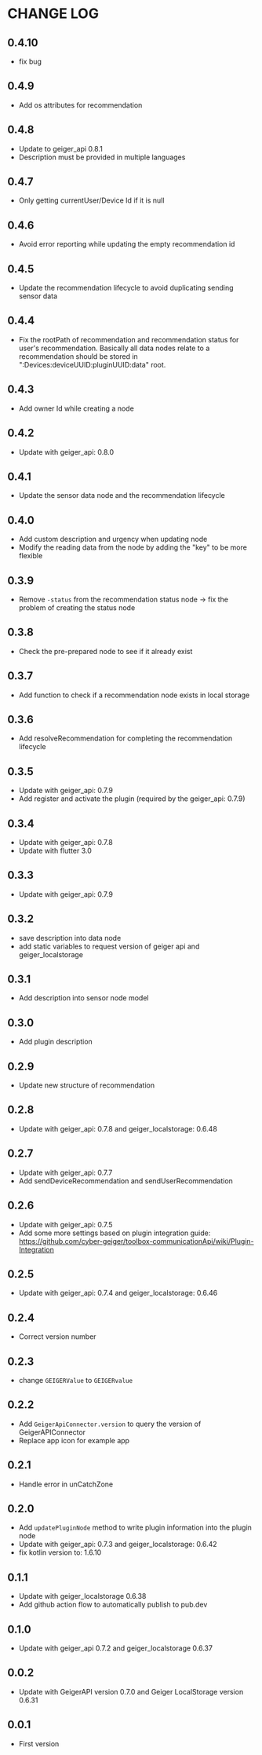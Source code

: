 # CHANGE LOG

## 0.4.10

* fix bug

## 0.4.9

* Add os attributes for recommendation

## 0.4.8

* Update to geiger_api 0.8.1
* Description must be provided in multiple languages

## 0.4.7

* Only getting currentUser/Device Id if it is null

## 0.4.6

* Avoid error reporting while updating the empty recommendation id

## 0.4.5

* Update the recommendation lifecycle to avoid duplicating sending sensor data

## 0.4.4

* Fix the rootPath of recommendation and recommendation status for user's recommendation. Basically all data nodes relate to a recommendation should be stored in ":Devices:deviceUUID:pluginUUID:data" root.

## 0.4.3

* Add owner Id while creating a node

## 0.4.2

* Update with geiger_api: 0.8.0

## 0.4.1

* Update the sensor data node and the recommendation lifecycle

## 0.4.0

* Add custom description and urgency when updating node
* Modify the reading data from the node by adding the "key" to be more flexible

## 0.3.9

* Remove `-status` from the recommendation status node -> fix the problem of creating the status node

## 0.3.8

* Check the pre-prepared node to see if it already exist

## 0.3.7

* Add function to check if a recommendation node exists in local storage

## 0.3.6

* Add resolveRecommendation for completing the recommendation lifecycle

## 0.3.5

* Update with geiger_api: 0.7.9
* Add register and activate the plugin (required by the geiger_api: 0.7.9)

## 0.3.4

* Update with geiger_api: 0.7.8
* Update with flutter 3.0

## 0.3.3

* Update with geiger_api: 0.7.9

## 0.3.2

* save description into data node
* add static variables to request version of geiger api and geiger_localstorage

## 0.3.1

* Add description into sensor node model

## 0.3.0

* Add plugin description

## 0.2.9

* Update new structure of recommendation

## 0.2.8

* Update with geiger_api: 0.7.8 and geiger_localstorage: 0.6.48

## 0.2.7

* Update with geiger_api: 0.7.7
* Add sendDeviceRecommendation and sendUserRecommendation

## 0.2.6

* Update with geiger_api: 0.7.5
* Add some more settings based on plugin integration guide: <https://github.com/cyber-geiger/toolbox-communicationApi/wiki/Plugin-Integration>

## 0.2.5

* Update with geiger_api: 0.7.4 and geiger_localstorage: 0.6.46

## 0.2.4

* Correct version number

## 0.2.3

* change `GEIGERValue` to `GEIGERvalue`

## 0.2.2

* Add `GeigerApiConnector.version` to query the version of GeigerAPIConnector
* Replace app icon for example app

## 0.2.1

* Handle error in unCatchZone

## 0.2.0

* Add `updatePluginNode` method to write plugin information into the plugin node
* Update with geiger_api: 0.7.3 and geiger_localstorage: 0.6.42
* fix kotlin version to: 1.6.10

## 0.1.1

* Update with geiger_localstorage 0.6.38
* Add github action flow to automatically publish to pub.dev

## 0.1.0

* Update with geiger_api 0.7.2 and geiger_localstorage 0.6.37

## 0.0.2

* Update with GeigerAPI version 0.7.0 and Geiger LocalStorage version 0.6.31

## 0.0.1

* First version
